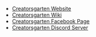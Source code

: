 - [Creatorsgarten Website](https://creatorsgarten.org/)
- [Creatorsgarten Wiki](https://wiki.creatorsgarten.org/)
- [Creatorsgarten Facebook Page](https://www.facebook.com/creatorsgarten)
- [Creatorsgarten Discord Server](https://grtn.org/discord)